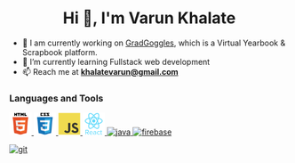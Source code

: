<h1 align="center">Hi 👋, I'm Varun Khalate</h1>






- 🔭 I am currently working on [GradGoggles](https://www.gradgoggles.com/), which is a Virtual Yearbook & Scrapbook platform.
- 🌱 I’m currently learning Fullstack web development
- 📫 Reach me at **khalatevarun@gmail.com**

<h3 align="left">Languages and Tools</h3>
<p align="left">
    <a href="https://www.w3.org/html/" target="_blank"> <img src="https://raw.githubusercontent.com/devicons/devicon/master/icons/html5/html5-original-wordmark.svg" alt="html5" width="40" height="40"/> </a>
    <a href="https://www.w3schools.com/css/" target="_blank"> <img src="https://raw.githubusercontent.com/devicons/devicon/master/icons/css3/css3-original-wordmark.svg" alt="css3" width="40" height="40"/> </a>
    <a href="https://developer.mozilla.org/en-US/docs/Web/JavaScript" target="_blank"> <img src="https://raw.githubusercontent.com/devicons/devicon/master/icons/javascript/javascript-original.svg" alt="javascript" width="40" height="40"/> </a>
<a href="https://reactjs.org/" target="_blank"> <img src="https://raw.githubusercontent.com/devicons/devicon/master/icons/react/react-original-wordmark.svg" alt="react" width="40" height="40"/> </a>
<a href="https://www.java.com/" target="_blank"> <img src="https://www.vectorlogo.zone/logos/java/java-vertical.svg" alt="java" width="40" height="40"/> </a>
<a href="" target="_blank"> <img src="https://www.vectorlogo.zone/logos/firebase/firebase-icon.svg" alt="firebase" width="40" height="40"/> </a>


<a href="" target="_blank"> <img src="https://www.vectorlogo.zone/logos/git-scm/git-scm-icon.svg" alt="git" width="40" height="40"/> </a>

   


